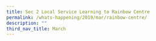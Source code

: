 ```yaml
---
title: Sec 2 Local Service Learning to Rainbow Centre
permalink: /whats-happening/2019/mar/rainbow-centre/
description: ""
third_nav_title: March
---
```

